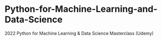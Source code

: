 # Python-for-Machine-Learning-and-Data-Science
2022 Python for Machine Learning &amp; Data Science Masterclass (Udemy)
